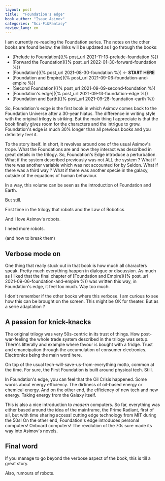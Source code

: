 ```yaml
---
layout: post
title:  "Foundation's edge"
book_author: "Isaac Asimov"
categories: "Sci-Fi&Fantasy"
review_lang: en
---
```


I am currently re-reading the Foundation series. The notes on the other books are found below, the links will be updated as I go through the books:

- [Prelude to Foundation]({% post_url 2021-11-13-prelude-foundation %})
- [Forward the Foundation]({% post_url 2022-01-30-forward-foundation %})
- [Foundation]({% post_url 2021-08-30-foundation %}) ← **START HERE**
- [Foundation and Empire]({% post_url 2021-09-06-foundation-and-empire %})
- [Second Foundation]({% post_url 2021-09-09-second-foundation %})
- [Foundation's edge]({% post_url 2021-09-13-foundation-edge %})
- [Foundation and Earth]({% post_url 2021-09-28-foundation-earth %})

So, Foundation's edge is the first book in which Asimov comes back to the Foundation Universe after a 30-year hiatus. The difference in writing style with the original trilogy is striking. But the main thing I appreciate is that the book finally gives room for the characters and the intrigue to grow. Foundation's edge is much 30% longer than all previous books and you definitely feel it.

To the story itself. In short, it revolves around one of the usual Asimov's trope. What the Foundations are and how they interact was described in great details in the trilogy. So, Foundation's Edge introduce a perturbation. What if the system described previously was not ALL the system ? What if there was another variable which was not accounted for by Seldon. What if there was a third way ? What if there was another specie in the galaxy, outside of the equations of human behaviour.

In a way, this volume can be seen as the introduction of Foundation and Earth.

But still.

First time in the trilogy that robots and the Law of Robotics.

And I love Asimov's robots.

I need more robots.

(and how to break them)

## Verbose mode on

One thing that really stuck out in that book is how much all characters speak. Pretty much everything happen in dialogue or discussion. As much as I liked that the final chapter of [Foundation and Empire]({% post_url 2021-09-06-foundation-and-empire %}) was written this way, in Foundation's edge, it feel too much. Way too much.

I don't remember if the other books where this verbose. I am curious to see how this can be brought on the screen. This might be OK for theater. But as a serie adaptation ?

## A passion for knick-knacks

The original trilogy was very 50s-centric in its trust of things. How post-war-feeling the whole trade system described in the trilogy was setup. There's litterally and example where favour is bought with a fridge. Trust and emancipation through the accumulation of consumer electronics. Electronics being the main word here.

On top of the usual tech-will-save-us-from-everything motto, common at the time. For sure, the First Foundation is built around physical tech. Still.

In Foundation's edge, you can feel that the Oil Crisis happened. Some words about energy efficiency. The dirtiness of oil-based energy or chemical energy. And on the other end, the efficiency of new tech and new energy. Taking energy from the Galaxy itself.

This is also a nice introduction to *modern* computers. So far, everything was either based around the idea of the mainframe, the Prime Radiant, first of all, but with time sharing access! cutting edge technology from MIT during the 50s! On the other end, Foundation's edge introduces personal computers! Onboard computers! The revolution of the 70s sure made its way into Asimov's novels.

## Final word

If you manage to go beyond the verbose aspect of the book, this is till a great story.

Also, rumours of robots.